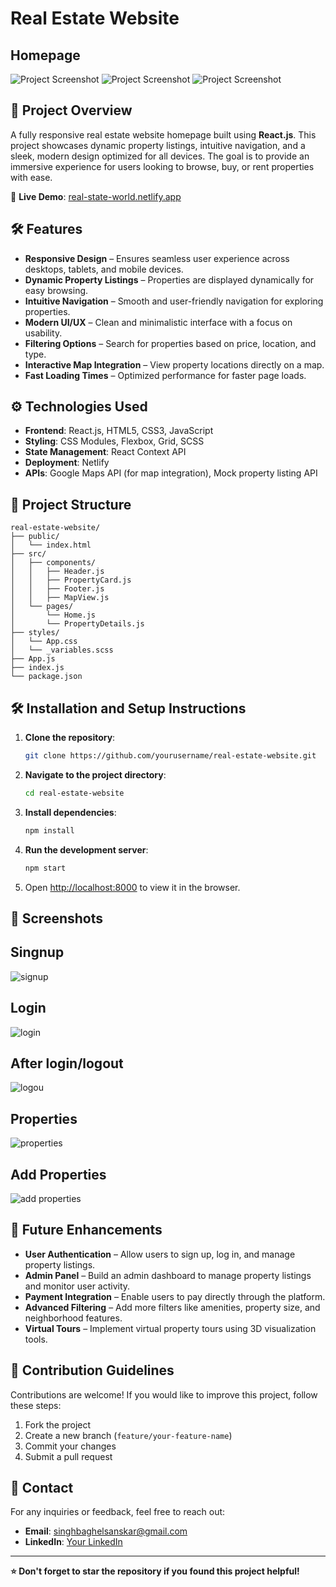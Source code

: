 # Real Estate Website

## Homepage
![Project Screenshot](https://github.com/Sanskar-hub2001/new-Real-estate/blob/8e3b013bd818fa21da462267daea469e82bc7eec/Screenshot%20(1196).png)
![Project Screenshot](https://github.com/Sanskar-hub2001/new-Real-estate/blob/8e3b013bd818fa21da462267daea469e82bc7eec/Screenshot%20(1198).png)
![Project Screenshot](https://github.com/Sanskar-hub2001/new-Real-estate/blob/8e3b013bd818fa21da462267daea469e82bc7eec/Screenshot%20(1199).png)

## 🚀 Project Overview
A fully responsive real estate website homepage built using **React.js**. This project showcases dynamic property listings, intuitive navigation, and a sleek, modern design optimized for all devices. The goal is to provide an immersive experience for users looking to browse, buy, or rent properties with ease.

🔗 **Live Demo**: [real-state-world.netlify.app](https://new-real-estate-t97w.vercel.app/)

## 🛠️ Features
- **Responsive Design** – Ensures seamless user experience across desktops, tablets, and mobile devices.
- **Dynamic Property Listings** – Properties are displayed dynamically for easy browsing.
- **Intuitive Navigation** – Smooth and user-friendly navigation for exploring properties.
- **Modern UI/UX** – Clean and minimalistic interface with a focus on usability.
- **Filtering Options** – Search for properties based on price, location, and type.
- **Interactive Map Integration** – View property locations directly on a map.
- **Fast Loading Times** – Optimized performance for faster page loads.

## ⚙️ Technologies Used
- **Frontend**: React.js, HTML5, CSS3, JavaScript
- **Styling**: CSS Modules, Flexbox, Grid, SCSS
- **State Management**: React Context API
- **Deployment**: Netlify
- **APIs**: Google Maps API (for map integration), Mock property listing API

## 📂 Project Structure
```
real-estate-website/
├── public/
│   └── index.html
├── src/
│   ├── components/
│   │   ├── Header.js
│   │   ├── PropertyCard.js
│   │   ├── Footer.js
│   │   ├── MapView.js
│   └── pages/
│       └── Home.js
│       └── PropertyDetails.js
├── styles/
│   └── App.css
│   └── _variables.scss
├── App.js
├── index.js
└── package.json
```

## 🛠️ Installation and Setup Instructions
1. **Clone the repository**:
   ```bash
   git clone https://github.com/yourusername/real-estate-website.git
   ```
2. **Navigate to the project directory**:
   ```bash
   cd real-estate-website
   ```
3. **Install dependencies**:
   ```bash
   npm install
   ```
4. **Run the development server**:
   ```bash
   npm start
   ```
5. Open [http://localhost:8000](http://localhost:8000) to view it in the browser.

## 📸 Screenshots

## Singnup
![signup](https://github.com/Sanskar-hub2001/new-Real-estate/blob/main/Screenshot%202024-12-29%20095227.png?raw=true)

## Login
![login](https://github.com/Sanskar-hub2001/new-Real-estate/blob/8e3b013bd818fa21da462267daea469e82bc7eec/Screenshot%20(1197).png)

## After login/logout
![logou](https://github.com/Sanskar-hub2001/new-Real-estate/blob/main/Screenshot%202024-12-29%20095622%20-%20Copy.png?raw=true)

## Properties
![properties](https://github.com/Sanskar-hub2001/new-Real-estate/blob/main/Screenshot%202024-12-29%20095452.png?raw=true)

## Add Properties
![add properties](https://github.com/Sanskar-hub2001/new-Real-estate/blob/main/Screenshot%202024-12-29%20095421.png?raw=true)

## 🔮 Future Enhancements
- **User Authentication** – Allow users to sign up, log in, and manage property listings.
- **Admin Panel** – Build an admin dashboard to manage property listings and monitor user activity.
- **Payment Integration** – Enable users to pay directly through the platform.
- **Advanced Filtering** – Add more filters like amenities, property size, and neighborhood features.
- **Virtual Tours** – Implement virtual property tours using 3D visualization tools.

## 🤝 Contribution Guidelines
Contributions are welcome! If you would like to improve this project, follow these steps:
1. Fork the project
2. Create a new branch (`feature/your-feature-name`)
3. Commit your changes
4. Submit a pull request

## 📧 Contact
For any inquiries or feedback, feel free to reach out:
- **Email**: singhbaghelsanskar@gmail.com
- **LinkedIn**: [Your LinkedIn](https://www.linkedin.com/in/sanskar-singh-baghel-b69050227/)

---
**⭐ Don't forget to star the repository if you found this project helpful!**



